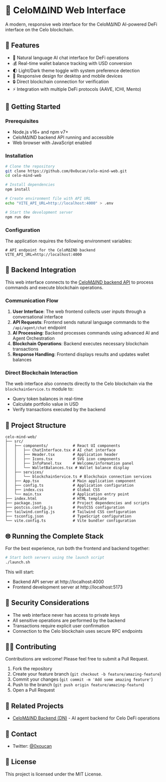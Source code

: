 # 🧠 CeloMΔIND Web Interface

A modern, responsive web interface for the CeloMΔIND AI-powered DeFi interface on the Celo blockchain.

## 🌟 Features

- 💬 Natural language AI chat interface for DeFi operations
- 💰 Real-time wallet balance tracking with USD conversion
- 🌓 Light/Dark theme toggle with system preference detection
- 📱 Responsive design for desktop and mobile devices
- 🔒 Direct blockchain connection for verification
- ⚡ Integration with multiple DeFi protocols (AAVE, ICHI, Mento)

## 🚀 Getting Started

### Prerequisites

- Node.js v16+ and npm v7+
- CeloMΔIND backend API running and accessible
- Web browser with JavaScript enabled

### Installation

```bash
# Clone the repository
git clone https://github.com/0xOucan/celo-mind-web.git
cd celo-mind-web

# Install dependencies
npm install

# Create environment file with API URL
echo "VITE_API_URL=http://localhost:4000" > .env

# Start the development server
npm run dev
```

### Configuration

The application requires the following environment variables:

```
# API endpoint for the CeloMΔIND backend
VITE_API_URL=http://localhost:4000
```

## 🔌 Backend Integration

This web interface connects to the [CeloMΔIND backend API](https://github.com/0xOucan/celo-mind-dn) to process commands and execute blockchain operations.

### Communication Flow

1. **User Interface**: The web frontend collects user inputs through a conversational interface
2. **API Requests**: Frontend sends natural language commands to the `/api/agent/chat` endpoint
3. **AI Processing**: Backend processes commands using advanced AI and Agent Orchestration
4. **Blockchain Operations**: Backend executes necessary blockchain transactions
5. **Response Handling**: Frontend displays results and updates wallet balances

### Direct Blockchain Interaction

The web interface also connects directly to the Celo blockchain via the `blockchainService.ts` module to:

- Query token balances in real-time
- Calculate portfolio value in USD
- Verify transactions executed by the backend

## 📂 Project Structure

```
celo-mind-web/
├── src/
│   ├── components/           # React UI components
│   │   ├── ChatInterface.tsx # AI chat interface
│   │   ├── Header.tsx        # Application header
│   │   ├── Icons.tsx         # SVG icon components
│   │   ├── InfoPanel.tsx     # Welcome/information panel
│   │   └── WalletBalances.tsx # Wallet balance display
│   ├── services/
│   │   └── blockchainService.ts # Blockchain connection services
│   ├── App.tsx               # Main application component
│   ├── config.ts             # Application configuration
│   ├── index.css             # Global CSS
│   └── main.tsx              # Application entry point
├── index.html                # HTML template
├── package.json              # Project dependencies and scripts
├── postcss.config.js         # PostCSS configuration
├── tailwind.config.js        # Tailwind CSS configuration
├── tsconfig.json             # TypeScript configuration
└── vite.config.ts            # Vite bundler configuration
```

## 🌐 Running the Complete Stack

For the best experience, run both the frontend and backend together:

```bash
# Start both servers using the launch script
./launch.sh
```

This will start:
- Backend API server at http://localhost:4000
- Frontend development server at http://localhost:5173

## 🔐 Security Considerations

- The web interface never has access to private keys
- All sensitive operations are performed by the backend
- Transactions require explicit user confirmation
- Connection to the Celo blockchain uses secure RPC endpoints

## 👨‍💻 Contributing

Contributions are welcome! Please feel free to submit a Pull Request.

1. Fork the repository
2. Create your feature branch (`git checkout -b feature/amazing-feature`)
3. Commit your changes (`git commit -m 'Add some amazing feature'`)
4. Push to the branch (`git push origin feature/amazing-feature`)
5. Open a Pull Request

## 🔗 Related Projects

- [CeloMΔIND Backend (DN)](https://github.com/0xOucan/celo-mind-dn) - AI agent backend for Celo DeFi operations

## 📧 Contact

- Twitter: [@0xoucan](https://x.com/0xoucan)

## 📄 License

This project is licensed under the MIT License.
